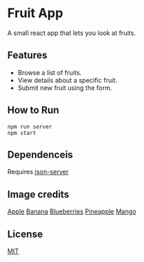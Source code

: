 # Fruit App
A small react app that lets you look at fruits.

## Features
- Browse a list of fruits.
- View details about a specific fruit.
- Submit new fruit using the form.
## How to Run
```
npm run server
npm start
```
## Dependenceis
Requires [json-server](https://github.com/typicode/json-server)

## Image credits
[Apple](https://commons.wikimedia.org/wiki/File:Honeycrisp-Apple.jpg)
[Banana](https://commons.wikimedia.org/wiki/File:Bananas_%28Alabama_Extension%29.jpg)
[Blueberries](https://commons.wikimedia.org/wiki/File:Dish_of_blueberries.jpg)
[Pineapple](https://commons.wikimedia.org/wiki/File:The_pineapple_%28Ananas_comosus%29.JPG)
[Mango](https://commons.wikimedia.org/wiki/File:Mangos_-_single_and_halved.jpg)

## License

[MIT](https://choosealicense.com/licenses/mit/)